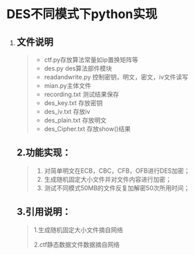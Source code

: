 # DES不同模式下python实现

1. ## 文件说明 

   > - ctf.py存放算法常量如ip置换矩阵等
   > - des.py des算法部件模块
   > - readandwrite.py 控制密钥，明文，密文，iv文件读写
   > - mian.py主体文件
   > - recording.txt 测试结果保存
   > - des_key.txt 存放密钥
   > - des_iv.txt 存放iv
   > - des_plain.txt 存放明文
   > - des_Cipher.txt  存放show()结果

   

   ## 2.功能实现：

   >1. 对简单明文在ECB，CBC，CFB，OFB进行DES加密；
   >2. 生成随机固定大小文件并对文件内容进行加密；
   >3. 测试不同模式50MB的文件反复加解密50次所用时间；

   

   

   ## 3.引用说明：

   >1.生成随机固定大小文件摘自网络
   >
   >2.ctf静态数据文件数据摘自网络